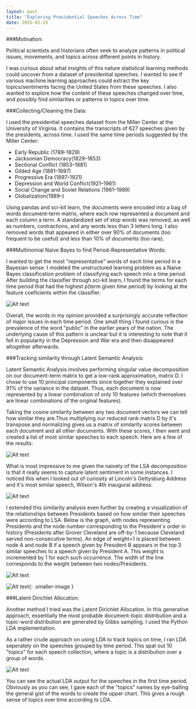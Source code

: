 ```yaml
---
layout: post
title: "Exploring Presidential Speeches Across Time"
date: 2015-01-25
---
```


###Motivation:

Political scientists and historians often seek to analyze patterns in political issues, movements, and topics across different points in history. 

I was curious about what insights of this nature statistical learning methods could uncover from a dataset of presidential speeches. I wanted to see if various machine learning approaches could extract the key topics/sentiments facing the United States from these speeches. I also wanted to explore how the content of these speeches changed over time, and possibly find similarities or patterns in topics over time. 


###Collecting/Cleaning the Data:

I used the presidential speeches dataset from the Miller Center at the University of Virginia. It contains the transcripts of 627 speeches given by the presidents, across time. I used the same time periods suggested by the Miller Center:

* Early Republic (1789–1829)
* Jacksonian Democracy(1829–1853)
* Sectional Conflict (1853–1881)
* Gilded Age (1881–1897)
* Progressive Era (1897–1921)
* Depression and World Conflict(1921–1961)
* Social Change and Soviet Relations (1961–1989)
* Globalization(1989–)

Using pandas and sci-kit learn, the documents were encoded into a bag of words document-term matrix, where each row represented a document and each column a term. A standardized set of stop words was removed, as well as numbers, contractions, and any words less than 3 letters long. I also removed words that appeared in either over 90% of documents (too frequent to be useful) and less than 10% of documents (too rare).


###Multinomial Naive Bayes to find Period-Representative Words:

I wanted to get the most "representative" words of each time period in a Bayesian sense. I modeled the unstructured learning problem as a Naive Bayes classification problem of classifying each speech into a time period. After building the classifier through sci-kit learn, I found the terms for each time period that had the highest p(term given time period) by looking at the feature coeficients within the classifier.

![Alt text](http://advaitchauhan.github.io/img/speeches/nb.png "Most Indicative Words per Time Period")


Overall, the words in my opinion provided a surprisingly accurate reflection of major issues in each time period. One small thing I found curious is the prevalence of the word "public" in the earlier years of the nation. The underlying cause of this pattern is unclear but it is interesting to note that it fell in popularity in the Depression and War era and then disappeared altogether afterwards.


###Tracking similarity through Latent Semantic Analysis:

Latent Semantic Analysis involves performing singular value decomposition on our document-term matrix to get a low-rank approximation, matrix D. I chose to use 10 principal components since together they explained over 91% of the variance in the dataset. Thus, each document is now represented by a linear combination of only 10 features (which themselves are linear combinations of the original features). 
 
Taking the cosine similarity between any two document vectors we can tell how similar they are.Thus multiplying our reduced rank matrix D by it's transpose and normalizing gives us a matrix of similarity scores between each document and all other documents. With these scores, I then went and created a list of most similar speeches to each speech. Here are a few of the results:

![Alt text](http://advaitchauhan.github.io/img/speeches/lsa_examples.png)

What is most impressive to me given the naivety of the LSA decomposition is that it really seems to capture latent sentiment in some instances. I noticed this when I looked out of curiosity at Lincoln's Gettysburg Address and it's most similar speech, Wilson's 4th inaugural address:

![Alt text](http://advaitchauhan.github.io/img/speeches/lsa_case.png )

I extended this similarity analysis even further by creating a visualization of the relationships between Presidents based on how similar their speeches were according to LSA.  Below is the graph, with nodes representing Presidents and the node number corresponding to the President`s order in history (Presidents after Grover Cleveland are off-by-1 because Cleveland served non-consecutive terms). An edge of weight=1 is placed between node A and node B if a speech given by President B appears in the top 3 similar speeches to a speech given by President A.  This weight is incremented by 1 for each such occurrence.  The width of the line corresponds to the weight between two nodes/Presidents.

![Alt text](http://advaitchauhan.github.io/img/speeches/lsa_graph.png) 

![Alt text](http://advaitchauhan.github.io/img/speeches/legend.png){: .smaller-image }

###Latent Dirichlet Allocation:

Another method I tried was the Latent Dirichlet Allocation. In this generative approach, essentially the most probable document-topic distribution and a topic-word distribution are generated by Gibbs sampling. I used the Python LDA implementation.

As a rather crude approach on using LDA to track topics on time, I ran LDA seperately on the speeches grouped by time period. This spat out 10 "topics" for each speech collection, where a topic is a distribution over a group of words. 

![Alt text](http://advaitchauhan.github.io/img/speeches/lda_full.png )

You can see the actual LDA output for the speeches in the first time period. Obviously as you can see, I gave each of the "topics" names by eye-balling the general gist of the words to create the upper chart.  This gives a rough sense of topics over time according to LDA. 


